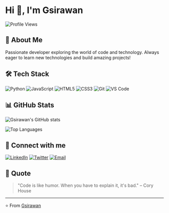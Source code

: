 # Hi 👋, I'm Gsirawan

![Profile Views](https://komarev.com/ghpvc/?username=Gsirawan&color=blue)

## 🚀 About Me
Passionate developer exploring the world of code and technology. Always eager to learn new technologies and build amazing projects!

## 🛠️ Tech Stack

![Python](https://img.shields.io/badge/Python-3776AB?style=for-the-badge&logo=python&logoColor=white)
![JavaScript](https://img.shields.io/badge/JavaScript-F7DF1E?style=for-the-badge&logo=javascript&logoColor=black)
![HTML5](https://img.shields.io/badge/HTML5-E34F26?style=for-the-badge&logo=html5&logoColor=white)
![CSS3](https://img.shields.io/badge/CSS3-1572B6?style=for-the-badge&logo=css3&logoColor=white)
![Git](https://img.shields.io/badge/Git-F05032?style=for-the-badge&logo=git&logoColor=white)
![VS Code](https://img.shields.io/badge/VS_Code-007ACC?style=for-the-badge&logo=visual-studio-code&logoColor=white)

## 📊 GitHub Stats

![Gsirawan's GitHub stats](https://github-readme-stats.vercel.app/api?username=Gsirawan&show_icons=true&theme=radical)

![Top Languages](https://github-readme-stats.vercel.app/api/top-langs/?username=Gsirawan&layout=compact&theme=radical)


## 🤝 Connect with me

[![LinkedIn](https://img.shields.io/badge/LinkedIn-0077B5?style=for-the-badge&logo=linkedin&logoColor=white)](https://linkedin.com/in/your-profile)
[![Twitter](https://img.shields.io/badge/Twitter-1DA1F2?style=for-the-badge&logo=twitter&logoColor=white)](https://twitter.com/your-handle)
[![Email](https://img.shields.io/badge/Email-D14836?style=for-the-badge&logo=gmail&logoColor=white)](mailto:your-email@example.com)

## 💭 Quote
> "Code is like humor. When you have to explain it, it's bad." – Cory House

---
⭐️ From [Gsirawan](https://github.com/Gsirawan)
